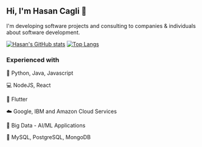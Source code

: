 ## Hi, I'm Hasan Cagli 👋

I'm developing software projects and consulting to companies & individuals about software development.

[![Hasan's GitHub stats](https://github-readme-stats.vercel.app/api?username=hasancagli&show_icons=true&theme=radical&hide_border=false)](https://github.com/anuraghazra/github-readme-stats)
[![Top Langs](https://github-readme-stats.vercel.app/api/top-langs/?username=hasancagli&layout=compact&show_icons=true&theme=radical&hide_border=false)](https://github.com/anuraghazra/github-readme-stats)

### Experienced with

📓 Python, Java, Javascript

💻 NodeJS, React

📱 Flutter

☁️ Google, IBM and Amazon Cloud Services

🤖 Big Data - AI/ML Applications

📙 MySQL, PostgreSQL, MongoDB

